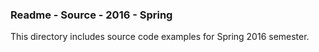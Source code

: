### Readme - Source - 2016 - Spring

This directory includes source code examples for Spring 2016 semester.

